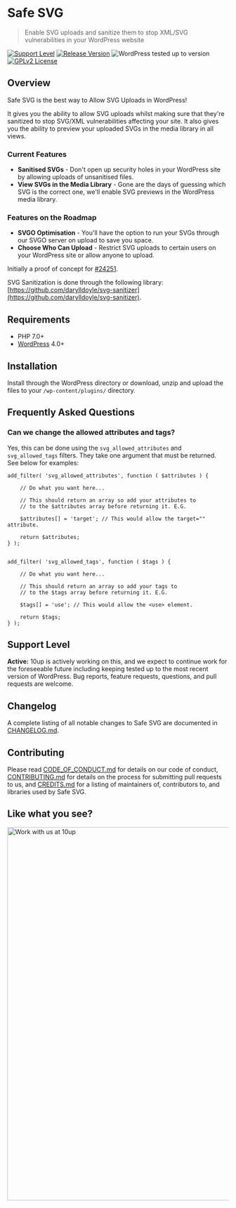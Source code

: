 # Safe SVG

> Enable SVG uploads and sanitize them to stop XML/SVG vulnerabilities in your WordPress website

[![Support Level](https://img.shields.io/badge/support-active-green.svg)](#support-level) [![Release Version](https://img.shields.io/github/release/10up/safe-svg.svg)](https://github.com/10up/safe-svg/releases/latest) ![WordPress tested up to version](https://img.shields.io/badge/WordPress-v5.8%20tested-success.svg) [![GPLv2 License](https://img.shields.io/github/license/10up/safe-svg.svg)](https://github.com/10up/safe-svg/blob/develop/LICENSE.md)

## Overview

Safe SVG is the best way to Allow SVG Uploads in WordPress!

It gives you the ability to allow SVG uploads whilst making sure that they're sanitized to stop SVG/XML vulnerabilities affecting your site.
It also gives you the ability to preview your uploaded SVGs in the media library in all views.

### Current Features
* **Sanitised SVGs** - Don't open up security holes in your WordPress site by allowing uploads of unsanitised files.
* **View SVGs in the Media Library** - Gone are the days of guessing which SVG is the correct one, we'll enable SVG previews in the WordPress media library.

### Features on the Roadmap
* **SVGO Optimisation** - You'll have the option to run your SVGs through our SVGO server on upload to save you space.
* **Choose Who Can Upload** - Restrict SVG uploads to certain users on your WordPress site or allow anyone to upload.

Initially a proof of concept for [#24251](https://core.trac.wordpress.org/ticket/24251).

SVG Sanitization is done through the following library: [https://github.com/darylldoyle/svg-sanitizer](https://github.com/darylldoyle/svg-sanitizer).

## Requirements

* PHP 7.0+
* [WordPress](http://wordpress.org/) 4.0+

## Installation

Install through the WordPress directory or download, unzip and upload the files to your `/wp-content/plugins/` directory.

## Frequently Asked Questions

### Can we change the allowed attributes and tags?

Yes, this can be done using the `svg_allowed_attributes` and `svg_allowed_tags` filters.
They take one argument that must be returned. See below for examples:

    add_filter( 'svg_allowed_attributes', function ( $attributes ) {

        // Do what you want here...

        // This should return an array so add your attributes to
        // to the $attributes array before returning it. E.G.

        $attributes[] = 'target'; // This would allow the target="" attribute.

        return $attributes;
    } );


    add_filter( 'svg_allowed_tags', function ( $tags ) {

        // Do what you want here...

        // This should return an array so add your tags to
        // to the $tags array before returning it. E.G.

        $tags[] = 'use'; // This would allow the <use> element.

        return $tags;
    } );

## Support Level

**Active:** 10up is actively working on this, and we expect to continue work for the foreseeable future including keeping tested up to the most recent version of WordPress.  Bug reports, feature requests, questions, and pull requests are welcome.

## Changelog

A complete listing of all notable changes to Safe SVG are documented in [CHANGELOG.md](https://github.com/10up/safe-svg/blob/develop/CHANGELOG.md).

## Contributing

Please read [CODE_OF_CONDUCT.md](https://github.com/10up/safe-svg/blob/develop/CODE_OF_CONDUCT.md) for details on our code of conduct, [CONTRIBUTING.md](https://github.com/10up/safe-svg/blob/develop/CONTRIBUTING.md) for details on the process for submitting pull requests to us, and [CREDITS.md](https://github.com/10up/safe-svg/blob/develop/CREDITS.md) for a listing of maintainers of, contributors to, and libraries used by Safe SVG.

## Like what you see?

<a href="http://10up.com/contact/"><img src="https://10up.com/uploads/2016/10/10up-Github-Banner.png" width="850" alt="Work with us at 10up"></a>
